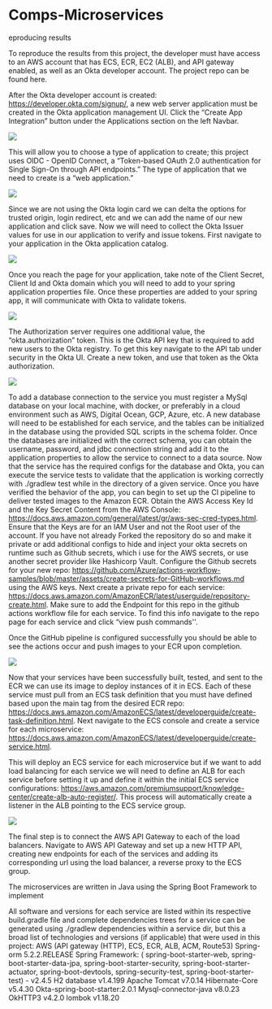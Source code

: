 # Comps-Microservices
eproducing results

To reproduce the results from this project, the developer must have access to an AWS account that has ECS, ECR, EC2 (ALB), and API gateway enabled, as well as an Okta developer account. The project repo can be found here.

After the Okta developer account is created: https://developer.okta.com/signup/, a new web server application must be created in the Okta application management UI. Click the “Create App Integration” button under the Applications section on the left Navbar. 


<img src="https://intellivest-images-bucket.s3.amazonaws.com/okta-App-page.png" width="auto" height="auto"> 




This will allow you to choose a type of application to create; this project uses OIDC - OpenID Connect, a “Token-based OAuth 2.0 authentication for Single Sign-On through API endpoints.” The type of application that we need to create is a “web application.”
 

 
<img src="https://intellivest-images-bucket.s3.amazonaws.com/okta-create-app-popup.png" width="auto" height="auto"> 

Since we are not using the Okta login card we can delta the options for trusted origin, login redirect, etc and we can add the name of our new application and click save. Now we will need to collect the Okta Issuer values for use in our application to verify and issue tokens. First navigate to your application in the Okta application catalog.
 
 
 

 <img src=" https://intellivest-images-bucket.s3.amazonaws.com/okta-created-app-dash.png" width="auto" height="auto"> 

 
 
  
 
 
 
Once you reach the page for your application, take note of the Client Secret, Client Id and Okta domain which you will need to add to your spring application properties file. Once these properties are added to your spring app, it will communicate with Okta to validate tokens. 

 
  <img src="https://intellivest-images-bucket.s3.amazonaws.com/properites-file.png" width="auto" height="auto"> 

 
 
 
 
The Authorization server requires one additional value, the “okta.authorization” token. This is the Okta API key that is required to add new users to the Okta registry. To get this key navigate to the API tab under security in the Okta UI. Create a new token, and use that token as the Okta 
authorization.

 
 
 
 
 
 
   <img src="https://intellivest-images-bucket.s3.amazonaws.com/okta-api-token.png" width="auto" height="auto"> 
 
 
 
 
 
 
To add a database connection to the service you must register a MySql database on your local machine, with docker, or preferably in a cloud environment such as AWS, Digital Ocean, GCP, Azure, etc. A new database will need to be established for each service, and the tables can be initialized in the database using the provided SQL scripts in the schema folder. Once the databases are initialized with the correct schema, you can obtain the username, password, and jdbc connection string and add it to the application properties to allow the service to connect to a data source. 
Now that the service has the required configs for the database and Okta, you can execute the service tests to validate that the application is working correctly with ./gradlew test while in the directory of a given service. Once you have verified the behavior of the app, you can begin to set up the CI pipeline to deliver tested images to the Amazon ECR. Obtain the AWS Access Key Id and the Key Secret Content from the AWS Console: https://docs.aws.amazon.com/general/latest/gr/aws-sec-cred-types.html. Ensure that the Keys are for an IAM User and not the Root user of the account. If you have not already Forked the repository do so and make it private or add additional configs to hide and inject your okta secrets on runtime such as Github secrets, which i use for the AWS secrets, or use another secret provider like Hashicorp Vault. Configure the Github secrets for your new repo: https://github.com/Azure/actions-workflow-samples/blob/master/assets/create-secrets-for-GitHub-workflows.md using the AWS keys. Next create a private repo for each service: https://docs.aws.amazon.com/AmazonECR/latest/userguide/repository-create.html. Make sure to add the Endpoint for this repo in the github actions workflow file for each service. To find this info navigate to the repo page for each service and click “view push commands''. 
 

 
  
 
 
 
 
Once the GitHub pipeline is configured successfully you should be able to see the actions occur and push images to your ECR upon completion. 

 
 
 <img src="https://intellivest-images-bucket.s3.amazonaws.com/ecr-repo.png" width="auto" height="auto"> 

 
 
 
 
 
Now that your services have been successfully built, tested, and sent to the ECR we can use its image to deploy instances of it in ECS. Each of these service must pull from an ECS task definition that you must have defined based upon the main tag from the desired ECR repo: https://docs.aws.amazon.com/AmazonECS/latest/developerguide/create-task-definition.html. Next navigate to the ECS console and create a service for each microservice:
https://docs.aws.amazon.com/AmazonECS/latest/developerguide/create-service.html.
 

 
 
 
This will deploy an ECS service for each microservice but if we want to add load balancing for each service we will need to define an ALB for each service before setting it up and define it within the initial ECS service configurations: https://aws.amazon.com/premiumsupport/knowledge-center/create-alb-auto-register/. This process will automatically create a listener in the ALB pointing to the ECS service group.  
 
 
 
 
 <img src="https://intellivest-images-bucket.s3.amazonaws.com/alb-screen.png" width="auto" height="auto"> 

 
 
 
 
The final step is to connect the AWS API Gateway to each of the load balancers. Navigate to AWS API Gateway and set up a new HTTP API, creating new endpoints for each of the services and adding its corresponding url using the load balancer, a reverse proxy to the ECS group.  

 
 
 
The microservices are written in Java using the Spring Boot Framework to implement 
 
 
 
All software and versions for each service are listed within its respective build.gradle file and complete dependencies trees for a service can be generated using ./gradlew dependencies within a service dir, but this a broad list of technologies and versions (if applicable) that were used in this project: 
AWS (API gateway (HTTP), ECS, ECR, ALB, ACM, Route53)
Spring-orm 5.2.2.RELEASE
Spring Framework: ( spring-boot-starter-web, spring-boot-starter-data-jpa,  spring-boot-starter-security, spring-boot-starter-actuator, spring-boot-devtools, spring-security-test, spring-boot-starter-test) - v2.4.5
H2 database v1.4.199
Apache Tomcat v7.0.14
Hibernate-Core v5.4.30
Okta-spring-boot-starter:2.0.1
Mysql-connector-java  v8.0.23
OkHTTP3 v4.2.0
lombok v1.18.20
